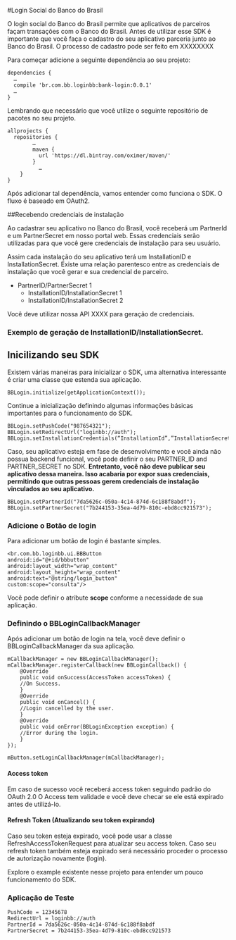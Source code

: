 #Login Social do Banco do Brasil

O login social do Banco do Brasil permite que aplicativos de parceiros façam transações com o Banco do Brasil.
Antes de utilizar esse SDK é importante que você faça o cadastro do seu aplicativo parceria junto ao Banco do Brasil.
O processo de cadastro pode ser feito em XXXXXXXX

Para começar adicione a seguinte dependência ao seu projeto:


```
dependencies {
  …
  compile 'br.com.bb.loginbb:bank-login:0.0.1'
  …
}
```

Lembrando que necessário que você utilize o seguinte repositório de pacotes no seu projeto.

```
allprojects {
  repositories {
        …
        maven {
          url 'https://dl.bintray.com/oximer/maven/'
        }
	      …
	}
}
```

Após adicionar tal dependência, vamos entender como funciona o SDK. 
O fluxo é baseado em OAuth2.

##Recebendo credenciais de instalação

Ao cadastrar seu aplicativo no Banco do Brasil, você receberá um PartnerId e um PartnerSecret em nosso portal web. 
Essas credenciais serão utilizadas para que você gere credenciais de instalação para seu usuário.

Assim cada instalação do seu aplicativo terá um InstallationID e InstallationSecret. 
Existe uma relação parentesco entre as credenciais de instalação que você gerar e sua credencial de parceiro.

- PartnerID/PartnerSecret 1
  - InstallationID/InstallationSecret 1
  - InstallationID/InstallationSecret 2

Você deve utilizar nossa API XXXX para geração de credenciais.

### Exemplo de geração de InstallationID/InstallationSecret.



## Inicilizando seu SDK

Existem várias maneiras para inicializar o SDK, uma alternativa interessante é criar uma classe que estenda sua aplicação. 

```
BBLogin.initialize(getApplicationContext());
```

Continue a inicialização definindo algumas informações básicas importantes para o funcionamento do SDK.

```
BBLogin.setPushCode("987654321");
BBLogin.setRedirectUrl("loginbb://auth");
BBLogin.setInstallationCredentials(“InstallationId”,”InstallationSecret”)
```

Caso, seu aplicativo esteja em fase de desenvolvimento e você ainda não possua backend funcional, você pode definir o seu PARTNER_ID and PARTNER_SECRET no SDK.
**Entretanto, você não deve publicar seu aplicativo dessa maneira. Isso acabaria por expor suas credenciais, permitindo que outras pessoas gerem credenciais de instalação vinculados ao seu aplicativo.**

```
BBLogin.setPartnerId("7da5626c-050a-4c14-874d-6c188f8abdf");
BBLogin.setPartnerSecret("7b244153-35ea-4d79-810c-ebd8cc921573"); 
```


### Adicione o Botão de login

Para adicionar um botão de login é bastante simples.

```
<br.com.bb.loginbb.ui.BBButton
android:id="@+id/bbbutton"
android:layout_width="wrap_content"
android:layout_height="wrap_content"
android:text="@string/login_button"
custom:scope="consulta"/>
```

Você pode definir o atribute **scope** conforme a necessidade de sua aplicação.


### Definindo o BBLoginCallbackManager

Após adicionar um botão de login na tela, você deve definir o BBLoginCallbackManager da sua aplicação.

```
mCallbackManager = new BBLoginCallbackManager();
mCallbackManager.registerCallback(new BBLoginCallback() {
    @Override
    public void onSuccess(AccessToken accessToken) {
    //On Success.
    }
    @Override     
    public void onCancel() {
    //Login cancelled by the user.
    }
    @Override
    public void onError(BBLoginException exception) {
    //Error during the login.
    }
});

mButton.setLoginCallbackManager(mCallbackManager);
```

#### Access token

Em caso de sucesso você receberá access token seguindo padrão do OAuth 2.0
O Access tem validade e você deve checar se ele está expirado antes de utilizá-lo.

#### Refresh Token (Atualizando seu token expirando)

Caso seu token esteja expirado, você pode usar a classe RefreshAccessTokenRequest para atualizar seu access token.
Caso seu refresh token também esteja expirado será necessário proceder o processo de autorização novamente (login).


Explore o example existente nesse projeto para entender um pouco funcionamento do SDK. 


### Aplicação de Teste

```
PushCode = 12345678
RedirectUrl = loginbb://auth
PartnerId = 7da5626c-050a-4c14-874d-6c188f8abdf
PartnerSecret = 7b244153-35ea-4d79-810c-ebd8cc921573
```
 
